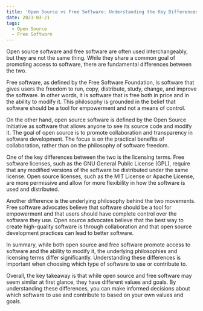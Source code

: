 ```yaml
---
title: 'Open Source vs Free Software: Understanding the Key Differences'
date: 2023-03-21
tags:
  - Open Source
  - Free Software
---
```


Open source software and free software are often used interchangeably, but they are not the same thing. While they share a common goal of promoting access to software, there are fundamental differences between the two.

Free software, as defined by the Free Software Foundation, is software that gives users the freedom to run, copy, distribute, study, change, and improve the software. In other words, it is software that is free both in price and in the ability to modify it. This philosophy is grounded in the belief that software should be a tool for empowerment and not a means of control.

On the other hand, open source software is defined by the Open Source Initiative as software that allows anyone to see its source code and modify it. The goal of open source is to promote collaboration and transparency in software development. The focus is on the practical benefits of collaboration, rather than on the philosophy of software freedom.

One of the key differences between the two is the licensing terms. Free software licenses, such as the GNU General Public License (GPL), require that any modified versions of the software be distributed under the same license. Open source licenses, such as the MIT License or Apache License, are more permissive and allow for more flexibility in how the software is used and distributed.

Another difference is the underlying philosophy behind the two movements. Free software advocates believe that software should be a tool for empowerment and that users should have complete control over the software they use. Open source advocates believe that the best way to create high-quality software is through collaboration and that open source development practices can lead to better software.

In summary, while both open source and free software promote access to software and the ability to modify it, the underlying philosophies and licensing terms differ significantly. Understanding these differences is important when choosing which type of software to use or contribute to.

Overall, the key takeaway is that while open source and free software may seem similar at first glance, they have different values and goals. By understanding these differences, you can make informed decisions about which software to use and contribute to based on your own values and goals.